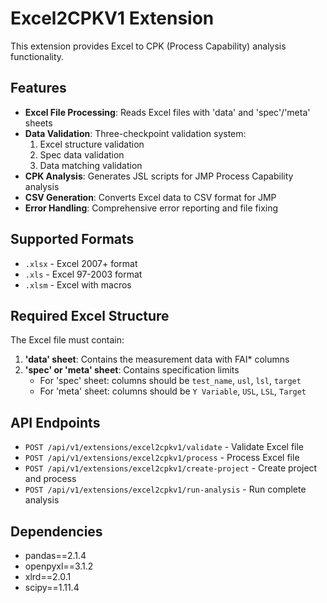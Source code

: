 # Excel2CPKV1 Extension

This extension provides Excel to CPK (Process Capability) analysis functionality.

## Features

- **Excel File Processing**: Reads Excel files with 'data' and 'spec'/'meta' sheets
- **Data Validation**: Three-checkpoint validation system:
  1. Excel structure validation
  2. Spec data validation  
  3. Data matching validation
- **CPK Analysis**: Generates JSL scripts for JMP Process Capability analysis
- **CSV Generation**: Converts Excel data to CSV format for JMP
- **Error Handling**: Comprehensive error reporting and file fixing

## Supported Formats

- `.xlsx` - Excel 2007+ format
- `.xls` - Excel 97-2003 format  
- `.xlsm` - Excel with macros

## Required Excel Structure

The Excel file must contain:

1. **'data' sheet**: Contains the measurement data with FAI* columns
2. **'spec' or 'meta' sheet**: Contains specification limits
   - For 'spec' sheet: columns should be `test_name`, `usl`, `lsl`, `target`
   - For 'meta' sheet: columns should be `Y Variable`, `USL`, `LSL`, `Target`

## API Endpoints

- `POST /api/v1/extensions/excel2cpkv1/validate` - Validate Excel file
- `POST /api/v1/extensions/excel2cpkv1/process` - Process Excel file
- `POST /api/v1/extensions/excel2cpkv1/create-project` - Create project and process
- `POST /api/v1/extensions/excel2cpkv1/run-analysis` - Run complete analysis

## Dependencies

- pandas==2.1.4
- openpyxl==3.1.2
- xlrd==2.0.1
- scipy==1.11.4

